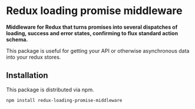 # Redux loading promise middleware
**Middleware for Redux that turns promises into several dispatches of loading, success and error states, confirming to flux standard action schema.**

This package is useful for getting your API or otherwise asynchronous data into your redux stores.

## Installation

This package is distributed via npm.

```
npm install redux-loading-promise-middleware
```
